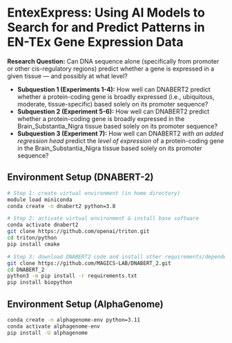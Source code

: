 # EntexExpress: Using AI Models to Search for and Predict Patterns in EN-TEx Gene Expression Data

**Research Question:** Can DNA sequence alone (specifically from promoter or other cis-regulatory regions) predict whether a gene is expressed in a given tissue — and possibly at what level?

- **Subquestion 1 (Experiments 1-4):** How well can DNABERT2 predict whether a protein-coding gene is broadly expressed (i.e., ubiquitous, moderate, tissue-specific) based solely on its promoter sequence?
- **Subquestion 2 (Experiment 5-6):** How well can DNABERT2 predict whether a protein-coding gene is broadly expressed in the Brain_Substantia_Nigra tissue based solely on its promoter sequence?
- **Subquestion 3 (Experiment 7):** How well can DNABERT2 *with an added regression head* predict the *level of expression* of a protein-coding gene in the Brain_Substantia_Nigra tissue based solely on its promoter sequence?

## Environment Setup (DNABERT-2)

```bash
# Step 1: create virtual environment (in home directory)
module load miniconda
conda create -n dnabert2 python=3.8

# Step 2: activate virtual environment & install base software
conda activate dnabert2
git clone https://github.com/openai/triton.git
cd triton/python
pip install cmake

# Step 3: download DNABERT2 code and install other requirements/dependencies (back in home directory)
git clone https://github.com/MAGICS-LAB/DNABERT_2.git
cd DNABERT_2
python3 -m pip install -r requirements.txt
pip install biopython
```

## Environment Setup (AlphaGenome)

```bash
conda create -n alphagenome-env python=3.11
conda activate alphagenome-env
pip install -U alphagenome
```
